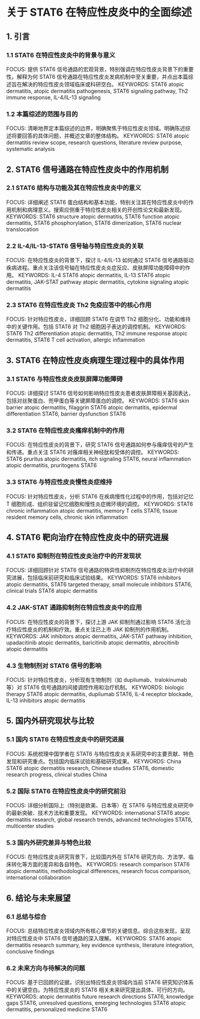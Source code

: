 # 关于 STAT6 在特应性皮炎中的全面综述

## 1. 引言
### 1.1 STAT6 在特应性皮炎中的背景与意义
FOCUS: 提供 STAT6 信号通路的宏观背景，特别强调在特应性皮炎背景下的重要性。解释为何 STAT6 信号通路在特应性皮炎发病机制中至关重要，并点出本篇综述旨在解决的特应性皮炎领域临床或科研空白。
KEYWORDS: STAT6 atopic dermatitis, atopic dermatitis pathogenesis, STAT6 signaling pathway, Th2 immune response, IL-4/IL-13 signaling

### 1.2 本篇综述的范围与目的
FOCUS: 清晰地界定本篇综述的边界，明确聚焦于特应性皮炎领域。明确陈述综述将要回答的具体问题，并概述文章的整体结构。
KEYWORDS: STAT6 atopic dermatitis review scope, research questions, literature review purpose, systematic analysis

## 2. STAT6 信号通路在特应性皮炎中的作用机制
### 2.1 STAT6 结构与功能及其在特应性皮炎中的意义
FOCUS: 详细阐述 STAT6 蛋白结构和基本功能，特别关注其在特应性皮炎中的作用机制和病理意义。搜索应侧重于特应性皮炎相关的开创性论文和最新发现。
KEYWORDS: STAT6 structure atopic dermatitis, STAT6 function atopic dermatitis, STAT6 phosphorylation, STAT6 dimerization, STAT6 nuclear translocation

### 2.2 IL-4/IL-13-STAT6 信号轴与特应性皮炎的关联
FOCUS: 在特应性皮炎的背景下，探讨 IL-4/IL-13 如何通过 STAT6 信号通路驱动疾病进程。重点关注该信号轴在特应性皮炎炎症反应、皮肤屏障功能障碍中的作用。
KEYWORDS: IL-4 STAT6 atopic dermatitis, IL-13 STAT6 atopic dermatitis, JAK-STAT pathway atopic dermatitis, cytokine signaling atopic dermatitis

### 2.3 STAT6 在特应性皮炎 Th2 免疫应答中的核心作用
FOCUS: 针对特应性皮炎，详细回顾 STAT6 在调节 Th2 细胞分化、功能和维持中的关键作用。包括 STAT6 对 Th2 细胞因子表达的调控机制。
KEYWORDS: STAT6 Th2 differentiation atopic dermatitis, Th2 immune response atopic dermatitis, STAT6 T cell activation, allergic inflammation

## 3. STAT6 在特应性皮炎病理生理过程中的具体作用
### 3.1 STAT6 与特应性皮炎皮肤屏障功能障碍
FOCUS: 详细探讨 STAT6 信号如何影响特应性皮炎患者皮肤屏障相关基因表达，包括对丝聚蛋白、兜甲蛋白等关键屏障蛋白的调控。
KEYWORDS: STAT6 skin barrier atopic dermatitis, filaggrin STAT6 atopic dermatitis, epidermal differentiation STAT6, barrier dysfunction STAT6

### 3.2 STAT6 在特应性皮炎瘙痒机制中的作用
FOCUS: 在特应性皮炎的背景下，研究 STAT6 信号通路如何参与瘙痒信号的产生和传递。重点关注 STAT6 对瘙痒相关神经肽和受体的调控。
KEYWORDS: STAT6 pruritus atopic dermatitis, itch signaling STAT6, neural inflammation atopic dermatitis, pruritogens STAT6

### 3.3 STAT6 与特应性皮炎慢性炎症维持
FOCUS: 针对特应性皮炎，分析 STAT6 在疾病慢性化过程中的作用，包括对记忆 T 细胞形成、组织驻留记忆细胞和慢性炎症微环境的调控。
KEYWORDS: STAT6 chronic inflammation atopic dermatitis, memory T cells STAT6, tissue resident memory cells, chronic skin inflammation

## 4. STAT6 靶向治疗在特应性皮炎中的研究进展
### 4.1 STAT6 抑制剂在特应性皮炎治疗中的开发现状
FOCUS: 详细回顾针对 STAT6 信号通路的特异性抑制剂在特应性皮炎治疗中的研究进展，包括临床前研究和临床试验结果。
KEYWORDS: STAT6 inhibitors atopic dermatitis, STAT6 targeted therapy, small molecule inhibitors STAT6, clinical trials STAT6 atopic dermatitis

### 4.2 JAK-STAT 通路抑制剂在特应性皮炎中的应用
FOCUS: 在特应性皮炎的背景下，探讨上游 JAK 抑制剂通过影响 STAT6 活化治疗特应性皮炎的机制和疗效。重点关注已上市 JAK 抑制剂的作用机制。
KEYWORDS: JAK inhibitors atopic dermatitis, JAK-STAT pathway inhibition, upadacitinib atopic dermatitis, baricitinib atopic dermatitis, abrocitinib atopic dermatitis

### 4.3 生物制剂对 STAT6 信号的影响
FOCUS: 针对特应性皮炎，分析现有生物制剂（如 dupilumab、tralokinumab 等）对 STAT6 信号通路的间接调控作用和治疗机制。
KEYWORDS: biologic therapy STAT6 atopic dermatitis, dupilumab STAT6, IL-4 receptor blockade, IL-13 inhibitors atopic dermatitis

## 5. 国内外研究现状与比较
### 5.1 国内 STAT6 在特应性皮炎中的研究进展
FOCUS: 系统梳理中国学者在 STAT6 与特应性皮炎关系研究中的主要贡献、特色发现和研究重点。包括国内临床试验和基础研究成果。
KEYWORDS: China STAT6 atopic dermatitis research, Chinese studies STAT6, domestic research progress, clinical studies China

### 5.2 国际 STAT6 在特应性皮炎中的研究前沿
FOCUS: 详细分析国际上（特别是欧美、日本等）在 STAT6 与特应性皮炎研究中的最新突破、技术方法和重要发现。
KEYWORDS: international STAT6 atopic dermatitis research, global research trends, advanced technologies STAT6, multicenter studies

### 5.3 国内外研究差异与特色比较
FOCUS: 在特应性皮炎研究背景下，比较国内外在 STAT6 研究方向、方法学、临床转化等方面的差异和各自特色。
KEYWORDS: research comparison STAT6 atopic dermatitis, methodological differences, research focus comparison, international collaboration

## 6. 结论与未来展望
### 6.1 总结与综合
FOCUS: 总结特应性皮炎领域内所有核心章节的关键信息。综合这些发现，呈现对特应性皮炎中 STAT6 信号通路的深入理解。
KEYWORDS: STAT6 atopic dermatitis research summary, key evidence synthesis, literature integration, conclusive findings

### 6.2 未来方向与待解决的问题
FOCUS: 基于已回顾的证据，识别出特应性皮炎领域内当前 STAT6 研究知识体系中的关键空白。为特应性皮炎的 STAT6 相关未来研究提出具体、可行的方向。
KEYWORDS: atopic dermatitis future research directions STAT6, knowledge gaps STAT6, unresolved questions, emerging technologies STAT6 atopic dermatitis, personalized medicine STAT6